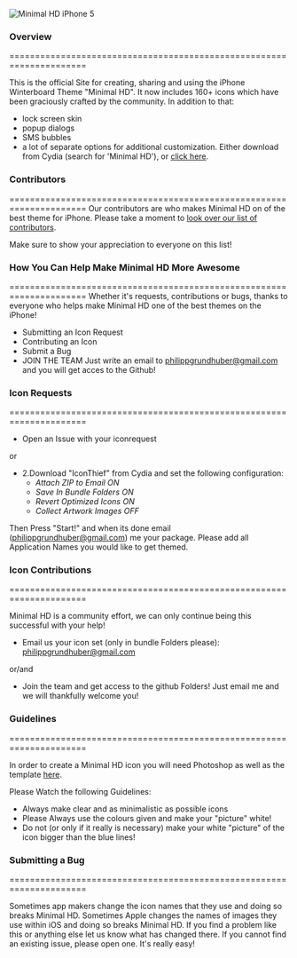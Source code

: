 ![Minimal HD iPhone 5](https://dl.dropbox.com/u/9977846/Minimal%20HD%20Screenshots/background.jpg)

<script type="text/javascript" src="http://modmyi.com/cstats/index.php?package=com.modmyi.minimalhd&output=text"></script>

### Overview
=====================================================================


This is the official Site for creating, sharing and using the iPhone Winterboard Theme "Minimal HD".
It now includes 160+ icons which have been graciously crafted by the community. In addition to that: 
* lock screen skin
* popup dialogs
* SMS bubbles 
* a lot of separate options for additional customization.
Either download from Cydia (search for 'Minimal HD'), or [click
here](https://github.com/gruhu13/Minimal-HD/tarball/master).


### Contributors
=====================================================================
Our contributors are who makes Minimal HD on of the best theme for iPhone. Please take a moment to [look over our list of contributors](https://github.com/gruhu13/Minimal-HD/contributors).

Make sure to show your appreciation to everyone on this list!


### How You Can Help Make Minimal HD More Awesome
=====================================================================
Whether it's requests, contributions or bugs, thanks to everyone who helps make Minimal HD one of the best themes on the iPhone!

  * Submitting an Icon Request
  * Contributing an Icon
  * Submit a Bug
  * JOIN THE TEAM Just write an email to philippgrundhuber@gmail.com and you will get acces to the Github!

### Icon Requests
=====================================================================

* Open an Issue with your iconrequest

or


* 2.Download "IconThief" from Cydia and set the following configuration:
  * _Attach ZIP to Email ON_
  * _Save In Bundle Folders ON_
  * _Revert Optimized Icons ON_
  * _Collect Artwork Images OFF_

Then Press "Start!" and when its done email (philippgrundhuber@gmail.com) me your package. Please add all Application Names you would like to get themed.

### Icon Contributions
=====================================================================

Minimal HD is a community effort, we can only continue being this successful with your help!
* Email us your icon set (only in bundle Folders please): philippgrundhuber@gmail.com

or/and


* Join the team and get access to the github Folders! Just email me and we will thankfully welcome you!


### Guidelines
=====================================================================

In order to create a Minimal HD icon you will need Photoshop as well as the template
[here](https://github.com/gruhu13/Minimal-HD/blob/master/Templates/IconTemplate.psd).

Please Watch the following Guidelines: 
  * Always make clear and as minimalistic as possible icons
  * Please Always use the colours given and make your "picture" white!
  * Do not (or only if it really is necessary) make your white "picture" of the icon bigger than the blue lines!


### Submitting a Bug
=====================================================================

Sometimes app makers change the icon names that they use and doing so breaks Minimal HD. Sometimes Apple changes the names of images they use within iOS and doing so breaks Minimal HD. If you find a problem like this or anything else let us know what has changed there. If you cannot find an existing issue, please open one. It's really easy!
